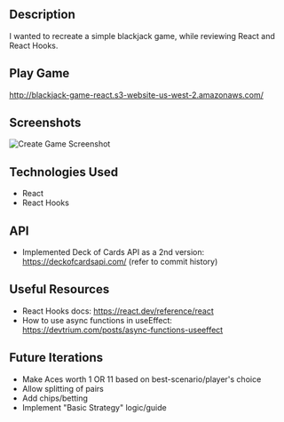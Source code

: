 ## Description
I wanted to recreate a simple blackjack game, while reviewing React and React Hooks.

## Play Game
http://blackjack-game-react.s3-website-us-west-2.amazonaws.com/

## Screenshots
![Create Game Screenshot](https://github.com/hlhartley/blackjack/blob/main/blackjack-game-screenshot.png)

## Technologies Used
- React
- React Hooks

## API
- Implemented Deck of Cards API as a 2nd version: https://deckofcardsapi.com/ (refer to commit history)

## Useful Resources
- React Hooks docs: https://react.dev/reference/react
- How to use async functions in useEffect: https://devtrium.com/posts/async-functions-useeffect

## Future Iterations
- Make Aces worth 1 OR 11 based on best-scenario/player's choice
- Allow splitting of pairs
- Add chips/betting
- Implement "Basic Strategy" logic/guide
